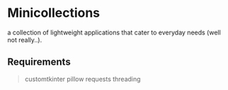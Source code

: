 # Minicollections
a collection of lightweight applications that cater to everyday needs (well not really..). 


## Requirements

> customtkinter
> pillow
> requests
> threading
